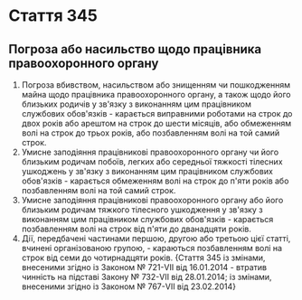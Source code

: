 Cтаття 345
====
Погроза або насильство щодо працівника правоохоронного органу
----
1. Погроза вбивством, насильством або знищенням чи пошкодженням майна щодо працівника правоохоронного органу, а також щодо його близьких родичів у зв'язку з виконанням цим працівником службових обов'язків -
карається виправними роботами на строк до двох років або арештом на строк до шести місяців, або обмеженням волі на строк до трьох років, або позбавленням волі на той самий строк.
2. Умисне заподіяння працівникові правоохоронного органу чи його близьким родичам побоїв, легких або середньої тяжкості тілесних ушкоджень у зв'язку з виконанням цим працівником службових обов'язків -
карається обмеженням волі на строк до п'яти років або позбавленням волі на той самий строк.
3. Умисне заподіяння працівникові правоохоронного органу або його близьким родичам тяжкого тілесного ушкодження у зв'язку з виконанням цим працівником службових обов'язків -
карається позбавленням волі на строк від п'яти до дванадцяти років.
4. Дії, передбачені частинами першою, другою або третьою цієї статті, вчинені організованою групою, -
караються позбавленням волі на строк від семи до чотирнадцяти років.
{Стаття 345 із змінами, внесеними згідно із Законом № 721-VII від 16.01.2014 - втратив чинність на підставі Закону № 732-VII від 28.01.2014; із змінами, внесеними згідно із Законом № 767-VII від 23.02.2014}
